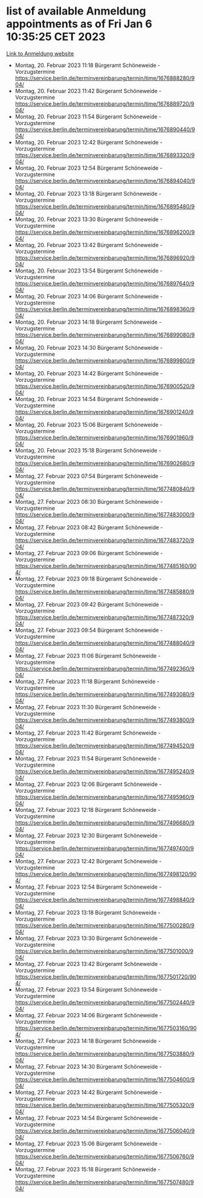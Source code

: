 # list of available Anmeldung appointments as of Fri Jan  6 10:35:25 CET 2023
[Link to Anmeldung website](https://service.berlin.de/terminvereinbarung/termin/tag.php?termin=0&anliegen[]=120686&dienstleisterlist=122210,122217,327316,122219,327312,122227,327314,122231,327346,122243,327348,122252,329742,122260,329745,122262,329748,122254,329751,122271,327278,122273,327274,122277,327276,330436,122280,327294,122282,327290,122284,327292,327539,122291,327270,122285,327266,122286,327264,122296,327268,150230,329760,122301,327282,122297,327286,122294,327284,122312,329763,122314,329775,122304,327330,122311,327334,122309,327332,122281,327352,122279,329772,122276,327324,122274,327326,122267,329766,122246,327318,122251,327320,122257,327322,122208,327298,122226,327300,121362,121364&herkunft=http%3A%2F%2Fservice.berlin.de%2Fdienstleistung%2F120686%2F)
- Montag, 20. Februar 2023 11:18 Bürgeramt Schöneweide - Vorzugstermine https://service.berlin.de/terminvereinbarung/termin/time/1676888280/904/
- Montag, 20. Februar 2023 11:42 Bürgeramt Schöneweide - Vorzugstermine https://service.berlin.de/terminvereinbarung/termin/time/1676889720/904/
- Montag, 20. Februar 2023 11:54 Bürgeramt Schöneweide - Vorzugstermine https://service.berlin.de/terminvereinbarung/termin/time/1676890440/904/
- Montag, 20. Februar 2023 12:42 Bürgeramt Schöneweide - Vorzugstermine https://service.berlin.de/terminvereinbarung/termin/time/1676893320/904/
- Montag, 20. Februar 2023 12:54 Bürgeramt Schöneweide - Vorzugstermine https://service.berlin.de/terminvereinbarung/termin/time/1676894040/904/
- Montag, 20. Februar 2023 13:18 Bürgeramt Schöneweide - Vorzugstermine https://service.berlin.de/terminvereinbarung/termin/time/1676895480/904/
- Montag, 20. Februar 2023 13:30 Bürgeramt Schöneweide - Vorzugstermine https://service.berlin.de/terminvereinbarung/termin/time/1676896200/904/
- Montag, 20. Februar 2023 13:42 Bürgeramt Schöneweide - Vorzugstermine https://service.berlin.de/terminvereinbarung/termin/time/1676896920/904/
- Montag, 20. Februar 2023 13:54 Bürgeramt Schöneweide - Vorzugstermine https://service.berlin.de/terminvereinbarung/termin/time/1676897640/904/
- Montag, 20. Februar 2023 14:06 Bürgeramt Schöneweide - Vorzugstermine https://service.berlin.de/terminvereinbarung/termin/time/1676898360/904/
- Montag, 20. Februar 2023 14:18 Bürgeramt Schöneweide - Vorzugstermine https://service.berlin.de/terminvereinbarung/termin/time/1676899080/904/
- Montag, 20. Februar 2023 14:30 Bürgeramt Schöneweide - Vorzugstermine https://service.berlin.de/terminvereinbarung/termin/time/1676899800/904/
- Montag, 20. Februar 2023 14:42 Bürgeramt Schöneweide - Vorzugstermine https://service.berlin.de/terminvereinbarung/termin/time/1676900520/904/
- Montag, 20. Februar 2023 14:54 Bürgeramt Schöneweide - Vorzugstermine https://service.berlin.de/terminvereinbarung/termin/time/1676901240/904/
- Montag, 20. Februar 2023 15:06 Bürgeramt Schöneweide - Vorzugstermine https://service.berlin.de/terminvereinbarung/termin/time/1676901960/904/
- Montag, 20. Februar 2023 15:18 Bürgeramt Schöneweide - Vorzugstermine https://service.berlin.de/terminvereinbarung/termin/time/1676902680/904/
- Montag, 27. Februar 2023 07:54 Bürgeramt Schöneweide - Vorzugstermine https://service.berlin.de/terminvereinbarung/termin/time/1677480840/904/
- Montag, 27. Februar 2023 08:30 Bürgeramt Schöneweide - Vorzugstermine https://service.berlin.de/terminvereinbarung/termin/time/1677483000/904/
- Montag, 27. Februar 2023 08:42 Bürgeramt Schöneweide - Vorzugstermine https://service.berlin.de/terminvereinbarung/termin/time/1677483720/904/
- Montag, 27. Februar 2023 09:06 Bürgeramt Schöneweide - Vorzugstermine https://service.berlin.de/terminvereinbarung/termin/time/1677485160/904/
- Montag, 27. Februar 2023 09:18 Bürgeramt Schöneweide - Vorzugstermine https://service.berlin.de/terminvereinbarung/termin/time/1677485880/904/
- Montag, 27. Februar 2023 09:42 Bürgeramt Schöneweide - Vorzugstermine https://service.berlin.de/terminvereinbarung/termin/time/1677487320/904/
- Montag, 27. Februar 2023 09:54 Bürgeramt Schöneweide - Vorzugstermine https://service.berlin.de/terminvereinbarung/termin/time/1677488040/904/
- Montag, 27. Februar 2023 11:06 Bürgeramt Schöneweide - Vorzugstermine https://service.berlin.de/terminvereinbarung/termin/time/1677492360/904/
- Montag, 27. Februar 2023 11:18 Bürgeramt Schöneweide - Vorzugstermine https://service.berlin.de/terminvereinbarung/termin/time/1677493080/904/
- Montag, 27. Februar 2023 11:30 Bürgeramt Schöneweide - Vorzugstermine https://service.berlin.de/terminvereinbarung/termin/time/1677493800/904/
- Montag, 27. Februar 2023 11:42 Bürgeramt Schöneweide - Vorzugstermine https://service.berlin.de/terminvereinbarung/termin/time/1677494520/904/
- Montag, 27. Februar 2023 11:54 Bürgeramt Schöneweide - Vorzugstermine https://service.berlin.de/terminvereinbarung/termin/time/1677495240/904/
- Montag, 27. Februar 2023 12:06 Bürgeramt Schöneweide - Vorzugstermine https://service.berlin.de/terminvereinbarung/termin/time/1677495960/904/
- Montag, 27. Februar 2023 12:18 Bürgeramt Schöneweide - Vorzugstermine https://service.berlin.de/terminvereinbarung/termin/time/1677496680/904/
- Montag, 27. Februar 2023 12:30 Bürgeramt Schöneweide - Vorzugstermine https://service.berlin.de/terminvereinbarung/termin/time/1677497400/904/
- Montag, 27. Februar 2023 12:42 Bürgeramt Schöneweide - Vorzugstermine https://service.berlin.de/terminvereinbarung/termin/time/1677498120/904/
- Montag, 27. Februar 2023 12:54 Bürgeramt Schöneweide - Vorzugstermine https://service.berlin.de/terminvereinbarung/termin/time/1677498840/904/
- Montag, 27. Februar 2023 13:18 Bürgeramt Schöneweide - Vorzugstermine https://service.berlin.de/terminvereinbarung/termin/time/1677500280/904/
- Montag, 27. Februar 2023 13:30 Bürgeramt Schöneweide - Vorzugstermine https://service.berlin.de/terminvereinbarung/termin/time/1677501000/904/
- Montag, 27. Februar 2023 13:42 Bürgeramt Schöneweide - Vorzugstermine https://service.berlin.de/terminvereinbarung/termin/time/1677501720/904/
- Montag, 27. Februar 2023 13:54 Bürgeramt Schöneweide - Vorzugstermine https://service.berlin.de/terminvereinbarung/termin/time/1677502440/904/
- Montag, 27. Februar 2023 14:06 Bürgeramt Schöneweide - Vorzugstermine https://service.berlin.de/terminvereinbarung/termin/time/1677503160/904/
- Montag, 27. Februar 2023 14:18 Bürgeramt Schöneweide - Vorzugstermine https://service.berlin.de/terminvereinbarung/termin/time/1677503880/904/
- Montag, 27. Februar 2023 14:30 Bürgeramt Schöneweide - Vorzugstermine https://service.berlin.de/terminvereinbarung/termin/time/1677504600/904/
- Montag, 27. Februar 2023 14:42 Bürgeramt Schöneweide - Vorzugstermine https://service.berlin.de/terminvereinbarung/termin/time/1677505320/904/
- Montag, 27. Februar 2023 14:54 Bürgeramt Schöneweide - Vorzugstermine https://service.berlin.de/terminvereinbarung/termin/time/1677506040/904/
- Montag, 27. Februar 2023 15:06 Bürgeramt Schöneweide - Vorzugstermine https://service.berlin.de/terminvereinbarung/termin/time/1677506760/904/
- Montag, 27. Februar 2023 15:18 Bürgeramt Schöneweide - Vorzugstermine https://service.berlin.de/terminvereinbarung/termin/time/1677507480/904/
